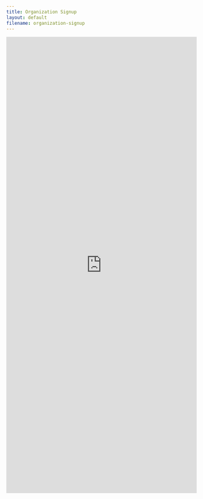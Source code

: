 ```yaml
---
title: Organization Signup
layout: default
filename: organization-signup
--- 
```

<script
  src="https://code.jquery.com/jquery-3.4.1.min.js"
  integrity="sha256-CSXorXvZcTkaix6Yvo6HppcZGetbYMGWSFlBw8HfCJo="
  crossorigin="anonymous"></script>
<iframe src="https://docs.google.com/forms/d/e/1FAIpQLSdk-yQUjFZosHWyZM74gypQugesnFLZORZy5ARFM_lVSwO5Ug/viewform?embedded=true" width="100%" height="1210" frameborder="0" marginheight="0" marginwidth="0">Loading…</iframe>
<script>jQuery('iframe').load(function(){jQuery('html,body').animate({scrollTop: 0}, 'slow');});</script>

